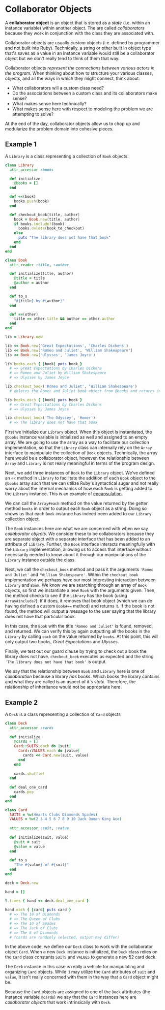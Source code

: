 # Collaborator Objects

A **collaborator object** is an object that is stored as a _state_ (i.e. within an instance variable) within another object. The are called _collaborators_ because they work in conjunction with the class they are associated with.

Collaborator objects are usually _custom_ objects (i.e. defined by programmer and not built into Ruby). Technically, a string or other built in object type that's saves as a value in an instance variable would still be a collaborator object but we don't really tend to think of them that way.

Collaborator objects _represent the connections between various actors in the program_. When thinking about how to structure your various classes, objects, and all the ways in which they might connect, think about:

- What collaborators will a custom class need?
- Do the associations between a custom class and its collaborators make sense?
- What makes sense here technically?
- What makes sense here with respect to modeling the problem we are attempting to solve?

At the end of the day, collaborator objects allow us to chop up and modularize the problem domain into cohesive pieces.

## Example 1

A `Library` is a class representing a collection of `Book` objects.

```ruby
class Library
  attr_accessor :books

  def initialize
    @books = []
  end

  def <<(book)
    books.push(book)
  end

  def checkout_book(title, author)
    book = Book.new(title, author)
    if books.include?(book)
      books.delete(book_to_checkout)
    else
      puts "The library does not have that book"
    end
  end
end

class Book
  attr_reader :title, :author

  def initialize(title, author)
    @title = title
    @author = author
  end

  def to_s
    "#{title} by #{author}"
  end

  def ==(other)
    title == other.title && author == other.author
  end
end

lib = Library.new

lib << Book.new('Great Expectations', 'Charles Dickens')
lib << Book.new('Romeo and Juliet', 'William Shakespeare')
lib << Book.new('Ulysses', 'James Joyce')

lib.books.each { |book| puts book }
  # => Great Expectations by Charles Dickens
  # => Romeo and Juliet by William Shakespeare
  # => Ulysses by James Joyce

lib.checkout_book('Romeo and Juliet', 'William Shakespeare')
  # deletes the Romeo and Juliet book object from @books and returns it

lib.books.each { |book| puts book }
  # => Great Expectations by Charles Dickens
  # => Ulysses by James Joyce

lib.checkout_book('The Odyssey', 'Homer')
  # => The library does not have that book
```

First we initialize our `Library` object. When this object is instantiated, the `@books` instance variable is initialized as well and assigned to an empty array. We are going to use the array as a way to facilitate our collection implementation, so that the `Library` class can internally rely on the `Array` interface to manipulate the collection of `Book` objects. Technically, the array here would be a collaborator object, however, the relationship between `Array` and `Library` is not really meaningful in terms of the program design.

Next, we add three instances of `Book` to the `Library` object. We've defined an `<<` method in `Library` to facilitate the addition of each `Book` object to the `@books` array such that we can utilize Ruby's syntactical sugar and not really worry about the internal mechanics of how each `Book` is getting added to the `Library` instance. This is an example of [encapsulation](./polymorphism_encapsulation.md#encapsulation).

We can call the `Array#each` method on the value returned by the getter method `books` in order to output each `Book` object as a string. Doing so shows us that each `Book` instance has indeed been added to our `Library` collection object.

The `Book` instances here are what we are concerned with when we say _collaborator objects_. We consider these to be collaborators because they are separate object with a separate interface that has been added to an attribute of `Library`. Further, the `Book` interface interacts meaningfully with the `Library` implementation, allowing us to access that interface without necessarily needed to know about it through our manipulations of the `Library` instance outside the class.

Next, we call the `checkout_book` method and pass it the arguments `'Romeo and Juliet'` and `'William Shakespeare'`. Within the `checkout_book` implementation we perhaps have our most interesting interaction between `Library` and `Book`. We know we are searching through an array of `Book` objects, so first we instantiate a new `Book` with the arguments given. Then, the method checks to see if the `Library` has the book (using `Array#include?`). If it does, it removes that book object (which we can do having defined a custom `Book#==` method) and returns it. If the book is not found, the method will output a message to the user saying that the library does not have that particular book.

In this case, the `Book` with the title `'Romeo and Juliet'` is found, removed, and returned. We can verify this by again outputting all the books in the `Library` by calling `each` on the value returned by `books`. At this point, this will only output two books, _Great Expectations_ and _Ulysses_.

Finally, we test out our guard clause by trying to check out a book the library does not have. `checkout_book` executes as expected and the string `'The library does not have that book'` is output.

We say that the relationship between `Book` and `Library` here is one of _collaboration_ because a library _has_ books. Which books the library contains and what they are called is an aspect of it's _state_. Therefore, the relationship of inheritance would not be appropriate here.

## Example 2

A `Deck` is a class representing a collection of `Card` objects

```ruby
class Deck
  attr_accessor :cards
  
  def initialize
    @cards = []
    Card::SUITS.each do |suit|
      Card::VALUES.each do |value|
        cards << Card.new(suit, value)
      end
    end
    
    cards.shuffle!
  end
  
  def deal_one_card
    cards.pop
  end
end

class Card
  SUITS = %w(Hearts Clubs Diamonds Spades)
  VALUES = %w(2 3 4 5 6 7 8 9 10 Jack Queen King Ace)
  
  attr_accessor :suit, :value
  
  def initialize(suit, value)
    @suit = suit
    @value = value
  end
  
  def to_s
    "The #{value} of #{suit}"
  end
end

deck = Deck.new

hand = []

5.times { hand << deck.deal_one_card }
  
hand.each { |card| puts card }
  # => The 10 of Diamonds
  # => The Queen of Clubs
  # => The 10 of Spades
  # => The Jack of Clubs
  # => The 8 of Diamonds
  # (cards are randomly selected, output may differ)
```

In the above code, we define our `Deck` class to work with the collaborator object `Card`. When a new `Deck` instance is initialized, the `Deck` class relies on the `Card` class constants `SUITS` and `VALUES` to generate a new 52 card deck.

The `Deck` instance in this case is really a vehicle for manipulating and organizing `Card` objects. While it may utilize the `Card` attributes of `suit` and `value`, it isn't really concerned with them in the way that a `Card` object might be.

Because the `Card` objects are assigned to one of the `Deck` attributes (the instance variable `@cards`) we say that the `Card` instances here are _collaborator objects_ that work intrinsically with `Deck`.
